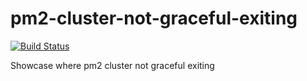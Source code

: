 # pm2-cluster-not-graceful-exiting

[![Build Status](https://travis-ci.org/OpenGG/pm2-cluster-not-graceful-exiting.svg?branch=master)](https://travis-ci.org/OpenGG/pm2-cluster-not-graceful-exiting)

Showcase where pm2 cluster not graceful exiting

